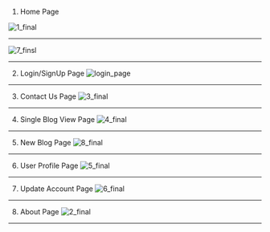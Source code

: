 1. Home Page

![1_final](https://github.com/meaayush/Full-Stack-Blogging-Website/assets/83123197/c2fc6c10-72ee-4de7-a34f-3de4fc4dce92)

---

![7_finsl](https://github.com/meaayush/Full-Stack-Blogging-Website/assets/83123197/3b47f785-797a-4a68-9c64-d0611ceaae7b)

---


2. Login/SignUp Page
![login_page](https://github.com/meaayush/Full-Stack-Blogging-Website/assets/83123197/038e52fb-0b19-4651-b783-2c0196b0e437)

---


3. Contact Us Page
![3_final](https://github.com/meaayush/Full-Stack-Blogging-Website/assets/83123197/3a258db9-36a0-4ff6-84d4-7e28268f370d)

---


4. Single Blog View Page
![4_final](https://github.com/meaayush/Full-Stack-Blogging-Website/assets/83123197/a557080b-30bc-4e3b-b8e8-bdc1d255affa)

---


5. New Blog Page
![8_final](https://github.com/meaayush/Full-Stack-Blogging-Website/assets/83123197/930ba50d-232b-4faf-bfb3-0ad9a002eb27)

---


6. User Profile Page
![5_final](https://github.com/meaayush/Full-Stack-Blogging-Website/assets/83123197/73ccbdec-54d4-4d92-9474-abd5b5e03929)

---


7. Update Account Page
![6_final](https://github.com/meaayush/Full-Stack-Blogging-Website/assets/83123197/606b1dc9-ffa9-452c-b8dc-193e628efa7d)

---


8. About Page
![2_final](https://github.com/meaayush/Full-Stack-Blogging-Website/assets/83123197/bbff9572-9cc5-4517-ad4c-bcd8b07b742d)

---
